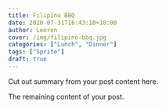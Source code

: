 ```yaml
---
title: Filipino BBQ
date: 2020-07-31T16:43:10+10:00
author: Leoren
cover: /img/filipino-bbq.jpg
categories: ["Lunch", "Dinner"]
tags: ["Sprite"]
draft: true
---
```


Cut out summary from your post content here.

<!--more-->

The remaining content of your post.
